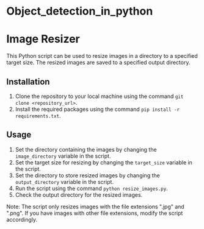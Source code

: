 # Object_detection_in_python

# Image Resizer

This Python script can be used to resize images in a directory to a specified target size. The resized images are saved to a specified output directory.

## Installation

1. Clone the repository to your local machine using the command `git clone <repository_url>`.
2. Install the required packages using the command `pip install -r requirements.txt`.

## Usage

1. Set the directory containing the images by changing the `image_directory` variable in the script. 
2. Set the target size for resizing by changing the `target_size` variable in the script.
3. Set the directory to store resized images by changing the `output_directory` variable in the script. 
4. Run the script using the command `python resize_images.py`.
5. Check the output directory for the resized images.

Note: The script only resizes images with the file extensions ".jpg" and ".png". If you have images with other file extensions, modify the script accordingly.
